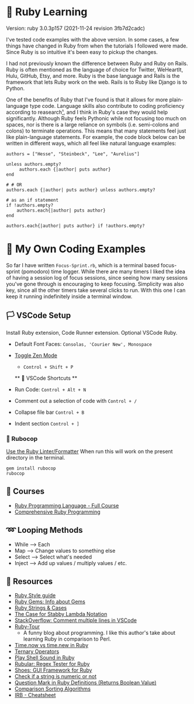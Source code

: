 # 💎 Ruby Learning 
Version: ruby 3.0.3p157 (2021-11-24 revision 3fb7d2cadc) 

I've tested code examples with the above version. In some cases, a few things have changed in Ruby from when the tutorials I followed were made. Since Ruby is so intuitive it's been easy to pickup the changes. 

I had not previously known the difference between Ruby and Ruby on Rails. Ruby is often mentioned as the language of choice for Twitter, WeHeartIt, Hulu, GitHub, Etsy, and more. Ruby is the base language and Rails is the framework that lets Ruby work on the web. Rails is to Ruby like Django is to Python. 

One of the benefits of Ruby that I've found is that it allows for more plain-language type code. Language skills also contribute to coding proficiency according to reasearch[¹](https://www.discovermagazine.com/mind/learning-to-code-strong-language-skills-matter-more-than-being-good-at-math), and I think in Ruby's case they would help significantly. Although Ruby feels Pythonic while not focusing too much on spaces, nor is there is a large reliance on symbols (i.e. semi-colons and colons) to terminate operations. This means that many statements feel just like plain-language statements. For example, the code block below can be written in different ways, which all feel like natural language examples: 
```
authors = ["Hesse", "Steinbeck", "Lee", "Aurelius"]

unless authors.empty?
     authors.each {|author| puts author}
end

# # OR 
authors.each {|author| puts author} unless authors.empty?

# as an if statement 
if !authors.empty? 
    authors.each{|author| puts author}
end

authors.each{|author| puts author} if !authors.empty?
```

# 📑 My Own Coding Examples 
So far I have written `Focus-Sprint.rb`, which is a terminal based focus-sprint (pomodoro) time logger. While there are many timers I liked the idea of having a session log of focus sessions, since seeing how many sessions you've gone through is encouraging to keep focusing. Simplicity was also key, since all the other timers take several clicks to run. With this one I can keep it running indefinitely inside a terminal window. 

## 🏳 VSCode Setup 
Install Ruby extension, Code Runner extension. Optional VSCode Ruby. 

- Default Font Faces: `Consolas, 'Courier New', Monospace` 

- [Toggle Zen Mode](https://techstacker.com/vscode-toggle-zen-mode/) 
  - `Control + Shift + P` 

  ** 👟  VSCode Shortcuts **
- Run Code: `Control + Alt + N` 
- Comment out a selection of code with `Control + /` 
- Collapse file bar `Control + B`
- Indent section `Control + ]`

### 🤖 Rubocop
[Use the Ruby Linter/Formatter](https://rubocop.org) 
When run this will work on the present directory in the terminal. 
```
gem install rubocop
rubocop
``` 


## 🏫 Courses 
- [Ruby Programming Language - Full Course](https://www.youtube.com/watch?v=t_ispmWmdjY)
- [Comprehensive Ruby Programming](https://udemy.com/course/comprehensive-ruby-programming-tutorial/)

## ➿ Looping Methods 
- While --> Each 
- Map --> Change values to something else
- Select --> Select what's needed 
- Inject --> Add up values / multiply values / etc. 

## 🔗 Resources 
- [Ruby Style guide](https://rubystyle.guide)
- [Ruby Gems: Info about Gems](https://rubygems.org)
- [Ruby Strings & Cases](https://ruby-doc.org/core-2.5.0/String.html)
- [The Case for Stabby Lambda Notation](https://dev.to/keithrbennett/why-i-prefer-stabby-lambda-notation-5gcj)
- [StackOverflow: Comment multiple lines in VSCode](https://stackoverflow.com/questions/34316156/how-to-comment-multiple-lines-in-visual-studio-code)
- [Ruby-Tour](https://sites.google.com/site/steveyegge2/ruby-tour?authuser=0)
  - A funny blog about programming. I like this author's take about learning Ruby in comparison to Perl. 
- [Time.now vs time.new in Ruby](https://stackoverflow.com/questions/26719216/time-now-vs-time-new-in-ruby/26719272) 
- [Ternary Operators](https://www.computerhope.com/jargon/t/ternaryoperator.htm)
- [Play Shell Sound in Ruby](https://stackoverflow.com/questions/12877422/how-do-i-get-shell-ruby-to-make-a-noise-make-my-computer-beep-or-play-a-sound-t)
- [Rubular: Regex Tester for Ruby](https://rubular.com)
- [Shoes: GUI Framework for Ruby](http://shoesrb.com)
- [Check if a string is numeric or not](https://www.ruby-forum.com/t/how-to-check-string-is-numeric-or-not/221389)
- [Question Mark in Ruby Definitions (Returns Boolean Value)](https://stackoverflow.com/questions/1345843/what-does-the-question-mark-at-the-end-of-a-method-name-mean-in-ruby)
- [Comparison Sorting Algorithms](https://www.cs.usfca.edu/~galles/visualization/ComparisonSort.html)
- [IRB - Cheatsheet](https://www.tutorialspoint.com/ruby/interactive_ruby.htm)
